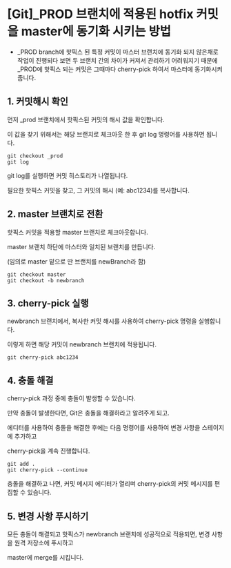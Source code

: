 # [Git]_PROD 브랜치에 적용된 hotfix 커밋을 master에 동기화 시키는 방법



- _PROD branch에 핫픽스 된 특정 커밋이 마스터 브랜치에 동기화 되지 않은채로 작업이 진행되다 보면 
두 브랜치 간의 차이가 커져서 관리하기 어려워지기 때문에 _PROD에 핫픽스 되는 커밋은 그때마다  cherry-pick 하여서 
마스터에 동기화시켜 줍니다.

 

## 1. 커밋해시 확인
먼저 _prod 브랜치에서 핫픽스된 커밋의 해시 값을 확인합니다. 

이 값을 찾기 위해서는 해당 브랜치로 체크아웃 한 후 git log 명령어를 사용하면 됩니다.


```
git checkout _prod
git log
```
git log를 실행하면 커밋 히스토리가 나열됩니다. 

필요한 핫픽스 커밋을 찾고, 그 커밋의 해시 (예: abc1234)를 복사합니다.

## 2. master 브랜치로 전환
핫픽스 커밋을 적용할 master 브랜치로 체크아웃합니다.

master 브랜치 하단에 마스터와 일치된 브랜치를 만듭니다.

(임의로 master 밑으로 딴 브랜치를 newBranch라 함)


```
git checkout master
git checkout -b newbranch
```

## 3. cherry-pick 실행
newbranch 브랜치에서, 복사한 커밋 해시를 사용하여 cherry-pick 명령을 실행합니다.

 이렇게 하면 해당 커밋이 newbranch 브랜치에 적용됩니다.


```
git cherry-pick abc1234
```

## 4. 충돌 해결
cherry-pick 과정 중에 충돌이 발생할 수 있습니다. 

만약 충돌이 발생한다면, Git은 충돌을 해결하라고 알려주게 되고.

에디터를 사용하여 충돌을 해결한 후에는 다음 명령어를 사용하여 변경 사항을 스테이지에 추가하고 

cherry-pick을 계속 진행합니다.


```
git add . 
git cherry-pick --continue
``` 

충돌을 해결하고 나면, 커밋 메시지 에디터가 열리며 cherry-pick의 커밋 메시지를 편집할 수 있습니다.

## 5. 변경 사항 푸시하기
모든 충돌이 해결되고 핫픽스가 newbranch 브랜치에 성공적으로 적용되면, 변경 사항을 원격 저장소에 푸시하고

master에 merge를 시킵니다.

